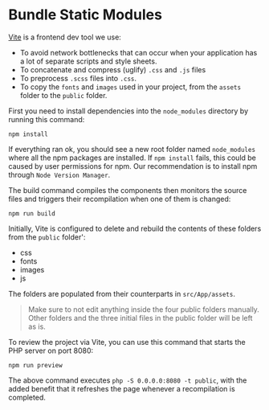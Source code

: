 # Bundle Static Modules

[Vite](https://vite.dev/) is a frontend dev tool we use:

- To avoid network bottlenecks that can occur when your application has a lot of separate scripts and style sheets.
- To concatenate and compress (uglify) `.css` and `.js` files
- To preprocess `.scss` files into `.css`.
- To copy the `fonts` and `images` used in your project, from the `assets` folder to the `public` folder.

First you need to install dependencies into the `node_modules` directory by running this command:

```shell
npm install
```

If everything ran ok, you should see a new root folder named `node_modules` where all the npm packages are installed.
If `npm install` fails, this could be caused by user permissions for npm.
Our recommendation is to install npm through `Node Version Manager`.

The build command compiles the components then monitors the source files and triggers their recompilation when one of them is changed:

```shell
npm run build
```  

Initially, Vite is configured to delete and rebuild the contents of these folders from the `public` folder':

- css
- fonts
- images
- js

The folders are populated from their counterparts in `src/App/assets`.

> Make sure to not edit anything inside the four public folders manually.
> Other folders and the three initial files in the public folder will be left as is.

To review the project via Vite, you can use this command that starts the PHP server on port 8080:

```shell
npm run preview
```

The above command executes `php -S 0.0.0.0:8080 -t public`, with the added benefit that it refreshes the page whenever a recompilation is completed.

